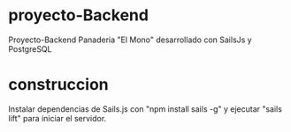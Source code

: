 # proyecto-Backend

Proyecto-Backend Panaderia "El Mono" desarrollado con SailsJs y PostgreSQL

# construccion

Instalar dependencias de Sails.js con "npm install sails -g" y ejecutar "sails lift" para iniciar el servidor. 

